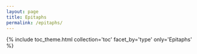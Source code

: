 ```yaml
---
layout: page
title: Epitaphs
permalink: /epitaphs/
---
```


{% include toc_theme.html collection='toc' facet_by='type' only='Epitaphs' %}
